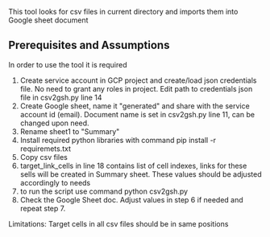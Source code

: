 This tool looks for csv files in current directory and imports them into Google sheet document

## Prerequisites and Assumptions
In order to use the tool it is required 
1. Create service account in GCP project and create/load json credentials file. No need to grant any roles in project. Edit path to credentials json file in csv2gsh.py line 14
2. Create  Google sheet, name it "generated" and share with the service account id (email). Document name is set in  csv2gsh.py line 11, can be changed upon need.
3. Rename sheet1 to "Summary"
4. Install required python libraries with command 
    pip install -r requiremets.txt
5. Copy csv files
6. target_link_cells in line 18 contains list of cell indexes, links for these sells will be created in Summary sheet. These values should be adjusted accordingly to needs
7. to run the script use command 
    python csv2gsh.py
8. Check the Google Sheet doc. Adjust values in step 6 if needed and repeat step 7.

Limitations: Target cells in all csv files should be in same positions

